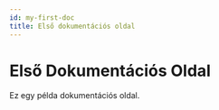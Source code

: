 ```yaml
---
id: my-first-doc
title: Első dokumentációs oldal
---
```


# Első Dokumentációs Oldal

Ez egy példa dokumentációs oldal.
